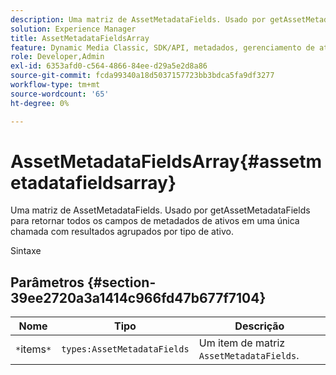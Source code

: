 ```yaml
---
description: Uma matriz de AssetMetadataFields. Usado por getAssetMetadataFields para retornar todos os campos de metadados de ativos em uma única chamada com resultados agrupados por tipo de ativo.
solution: Experience Manager
title: AssetMetadataFieldsArray
feature: Dynamic Media Classic, SDK/API, metadados, gerenciamento de ativos
role: Developer,Admin
exl-id: 6353afd0-c564-4866-84ee-d29a5e2d8a86
source-git-commit: fcda99340a18d5037157723bb3bdca5fa9df3277
workflow-type: tm+mt
source-wordcount: '65'
ht-degree: 0%

---
```


# AssetMetadataFieldsArray{#assetmetadatafieldsarray}

Uma matriz de AssetMetadataFields. Usado por getAssetMetadataFields para retornar todos os campos de metadados de ativos em uma única chamada com resultados agrupados por tipo de ativo.

Sintaxe

## Parâmetros {#section-39ee2720a3a1414c966fd47b677f7104}

| Nome | Tipo | Descrição |
|---|---|---|
| `*`items`*` | `types:AssetMetadataFields` | Um item de matriz `AssetMetadataFields`. |
